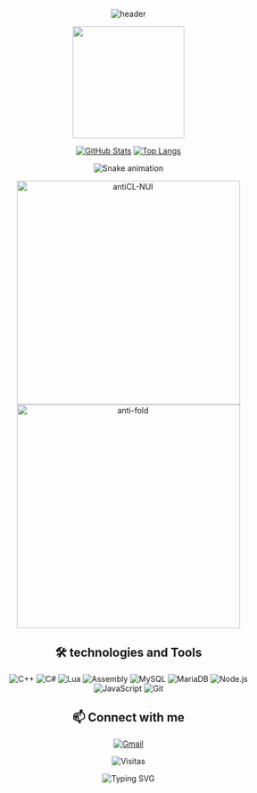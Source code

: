 <div align="center">
  
![header](https://capsule-render.vercel.app/api?type=waving&color=gradient&height=300&section=header&text=Hello,%20I%20am%20Lucas&fontSize=70&animation=fadeIn&fontAlignY=38&desc=Back-end%20Developer%20and%20CyberSecurity%20specialist&descAlignY=60)

<!-- GIF animado central -->
<img src="https://raw.githubusercontent.com/Nattiih/Nattiih/main/giphy.gif" width="200"/>

<!-- Stats com efeito gradiente -->
[![GitHub Stats](https://github-readme-stats.vercel.app/api?username=imLocutor&show_icons=true&theme=radical&hide_border=true&bg_color=00000000)](https://github.com/imLocutor)
[![Top Langs](https://github-readme-stats.vercel.app/api/top-langs/?username=imLocutor&layout=compact&theme=radical&hide_border=true&bg_color=00000000)](https://github.com/imLocutor)

<!-- Snake animation -->
![Snake animation](https://github.com/imLocutor/imLocutor/blob/output/github-contribution-grid-snake.svg)

<!-- Cards animados -->
<div align="center">
  <a href="https://github.com/imLocutor/antiCL-NUI">
    <img src="https://github-readme-stats.vercel.app/api/pin/?username=imLocutor&repo=antiCL-NUI&theme=radical" alt="antiCL-NUI" width="400"/>
  </a>
  <a href="https://github.com/imLocutor/anti-fold">
    <img src="https://github-readme-stats.vercel.app/api/pin/?username=imLocutor&repo=anti-fold&theme=radical" alt="anti-fold" width="400"/>
  </a>
</div>

<!-- Tecnologias com ícones animados -->
<h2>🛠 technologies and Tools</h2>
<p align="center">
  <img src="https://img.shields.io/badge/C%2B%2B-00599C?style=for-the-badge&logo=c%2B%2B&logoColor=white" alt="C++"/>
  <img src="https://img.shields.io/badge/C%23-239120?style=for-the-badge&logo=c-sharp&logoColor=white" alt="C#"/>
  <img src="https://img.shields.io/badge/Lua-2C2D72?style=for-the-badge&logo=lua&logoColor=white" alt="Lua"/>
  <img src="https://img.shields.io/badge/Assembly-FF6600?style=for-the-badge&logo=asm&logoColor=white" alt="Assembly"/>
  <img src="https://img.shields.io/badge/MySQL-4479A1?style=for-the-badge&logo=mysql&logoColor=white" alt="MySQL"/>
  <img src="https://img.shields.io/badge/MariaDB-003545?style=for-the-badge&logo=mariadb&logoColor=white" alt="MariaDB"/>
  <img src="https://img.shields.io/badge/Node.js-339933?style=for-the-badge&logo=nodedotjs&logoColor=white" alt="Node.js"/>
  <img src="https://img.shields.io/badge/JavaScript-F7DF1E?style=for-the-badge&logo=javascript&logoColor=black" alt="JavaScript"/>
  <img src="https://img.shields.io/badge/Git-F05032?style=for-the-badge&logo=git&logoColor=white" alt="Git"/>
</p>

<!-- Contato -->
<h2>📫 Connect with me</h2>
<p align="center">
  <a href="mailto:locutormp@gmail.com">
    <img src="https://img.shields.io/badge/Gmail-D14836?style=for-the-badge&logo=gmail&logoColor=white" alt="Gmail"/>
  </a>
</p>

<!-- Contador de visitas -->
<p align="center"> 
  <img src="https://profile-counter.glitch.me/imLocutor/count.svg" alt="Visitas" />
</p>

<!-- Mensagem flutuante -->
<div align="center">
  <img src="https://readme-typing-svg.herokuapp.com?font=Fira+Code&pause=1000&color=38C172&width=435&lines=Back-end+Developer;CyberSecurity+Specialist;High-level+programming+expert;Always+Learning+New+Things" alt="Typing SVG" />
</div>

</div>
